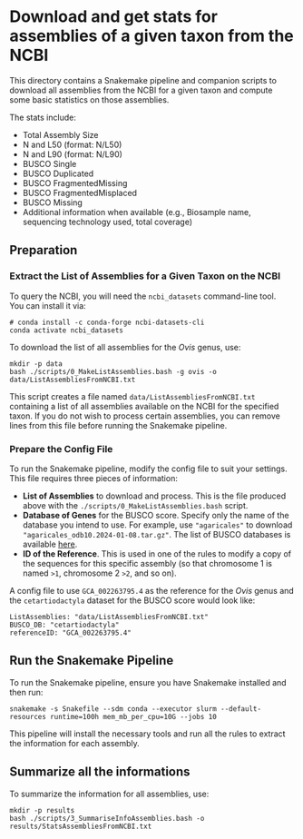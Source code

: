 # Download and get stats for assemblies of a given taxon from the NCBI

This directory contains a Snakemake pipeline and companion scripts to download all assemblies from the NCBI for a given taxon and compute some basic statistics on those assemblies.

The stats include:
* Total Assembly Size 
* N and L50 (format: N/L50) 
* N and L90 (format: N/L90)
* BUSCO Single 
* BUSCO Duplicated 
* BUSCO FragmentedMissing 
* BUSCO FragmentedMisplaced 
* BUSCO Missing
* Additional information when available (e.g., Biosample name, sequencing technology used, total coverage)

##
## Preparation

### Extract the List of Assemblies for a Given Taxon on the NCBI

To query the NCBI, you will need the `ncbi_datasets` command-line tool.  
You can install it via:


```
# conda install -c conda-forge ncbi-datasets-cli
conda activate ncbi_datasets
```

To download the list of all assemblies for the *Ovis* genus, use:

```
mkdir -p data
bash ./scripts/0_MakeListAssemblies.bash -g ovis -o data/ListAssembliesFromNCBI.txt
```


This script creates a file named `data/ListAssembliesFromNCBI.txt` containing a list of all assemblies available on the NCBI for the specified taxon. If you do not wish to process certain assemblies, you can remove lines from this file before running the Snakemake pipeline.

### Prepare the Config File

To run the Snakemake pipeline, modify the config file to suit your settings. This file requires three pieces of information:

* **List of Assemblies** to download and process. This is the file produced above with the `./scripts/0_MakeListAssemblies.bash` script.
* **Database of Genes** for the BUSCO score. Specify only the name of the database you intend to use. For example, use `"agaricales"` to download `"agaricales_odb10.2024-01-08.tar.gz"`. The list of BUSCO databases is available [here](https://busco-data.ezlab.org/v5/data/lineages/).
* **ID of the Reference**. This is used in one of the rules to modify a copy of the sequences for this specific assembly (so that chromosome 1 is named `>1`, chromosome 2 `>2`, and so on).

A config file to use `GCA_002263795.4` as the reference for the *Ovis* genus and the `cetartiodactyla` dataset for the BUSCO score would look like:

```
ListAssemblies: "data/ListAssembliesFromNCBI.txt"
BUSCO_DB: "cetartiodactyla"
referenceID: "GCA_002263795.4"

```

##

## Run the Snakemake Pipeline

To run the Snakemake pipeline, ensure you have Snakemake installed and then run:

```
snakemake -s Snakefile --sdm conda --executor slurm --default-resources runtime=100h mem_mb_per_cpu=10G --jobs 10
```

This pipeline will install the necessary tools and run all the rules to extract the information for each assembly.

##

## Summarize all the informations

To summarize the information for all assemblies, use:

```
mkdir -p results
bash ./scripts/3_SummariseInfoAssemblies.bash -o results/StatsAssembliesFromNCBI.txt
```
